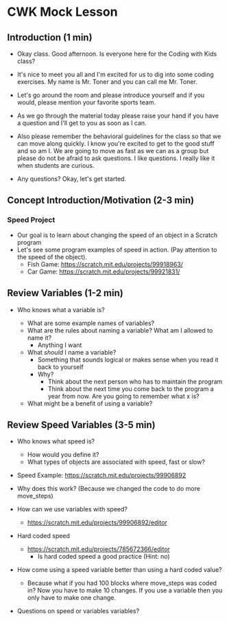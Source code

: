 
# CWK Mock Lesson 

## Introduction (1 min)

- Okay class.  Good afternoon.  Is everyone here for the Coding with Kids class? 

- It's nice to meet you all and I'm excited for us to dig into some coding exercises.  My name is Mr. Toner and you can call me Mr. Toner.

- Let's go around the room and please introduce yourself and if you would, please mention your favorite sports team. 

- As we go through the material today please raise your hand if you have a question and I'll get to you as soon as I can.

- Also please remember the behavioral guidelines for the class so that we can move along quickly.  I know you're excited to get to the good stuff and so am I.  We are going to move as fast as we can as a group but please do not be afraid to ask questions.  I like questions.  I really like it when students are curious. 

- Any questions?  Okay, let's get started. 

## Concept Introduction/Motivation (2-3 min)

### Speed Project

  - Our goal is to learn about changing the speed of an object in a Scratch program 
  - Let's see some program examples of speed in action. (Pay attention to the speed of the object).
    - Fish Game: https://scratch.mit.edu/projects/99918963/
    - Car Game: https://scratch.mit.edu/projects/99921831/

## Review Variables (1-2 min)

- Who knows what a variable is?  

  - What are some example names of variables?
  - What are the rules about naming a variable?  What am I allowed to name it?
    - Anything I want
  - What <em>should</em> I name a variable?
    - Something that sounds logical or makes sense when you read it back to yourself 
    - Why?
      - Think about the next person who has to maintain the program 
      - Think about the next time you come back to the program a year from now.  Are you going to remember what x is? 
  - What might be a benefit of using a variable? 

## Review Speed Variables (3-5 min)

- Who knows what speed is?  

  - How would you define it? 
  - What types of objects are associated with speed, fast or slow? 

- Speed Example: https://scratch.mit.edu/projects/99906892

- Why does this work?  (Because we changed the code to do more move_steps)

- How can we use variables with speed? 

  - https://scratch.mit.edu/projects/99906892/editor

- Hard coded speed

  - https://scratch.mit.edu/projects/785672366/editor
    - Is hard coded speed a good practice (Hint: no)

- How come using a speed variable better than using a hard coded value?  

  - Because what if you had 100 blocks where move_steps was coded in? Now you have to make 10 changes. If you use a variable then you only have to make one change. 

- Questions on speed or variables variables?
